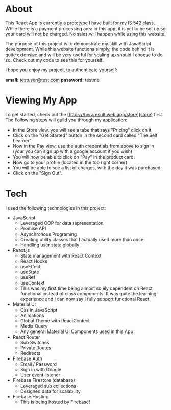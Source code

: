 # About
This React App is currently a prototype I have built for my IS 542 class. While there is a payment processing area in this app, it is yet to be set up so your card will not be charged. No sales will happen while using this website. 

The purpose of this project is to demonstrate my skill with JavaScript development. While this website functions simply, the code behind it is quite extensive and will be very useful for scaling up should I choose to do so. Check out my code to see this for yourself.

I hope you enjoy my project, to authenticate yourself:

**email:** testuser@test.com
**password:** testme

# Viewing My App
To get started, check out the [https://heraresult.web.app/store](store) first. The Following steps will guild you through my application:
- In the Store view, you will see a tabe that says "Pricing" click on it 
- Click on the "Get Started" button in the second card called "The Self Learner"
- Now in the Pay view, use the auth credentials from above to sign in (your you can sign up with a google account if you wish)
- You will now be able to click on "Pay" in the product card. 
- Now go to your profile (located in the top right corner)  
- You will be able to see a list of charges, with the day it was purchased. 
- Click on the "Sign Out". 

# Tech
I used the following technologies in this project:
- JavaScript
  - Leveraged OOP for data representation 
  - Promise API
  - Asynchronous Programing 
  - Creating utility classes that I actually used more than once
  - Handling user state globally
- React.js
  - State management with React Context
  - React Hooks
  - useEffect
  - useState
  - useRef
  - useContext
  - This was my first time being almost solely dependent on React functional instead of  class components. It was quite the learning experience and I can now say I fully support functional React. 
- Material UI
  - Css in JavaScript
  - Animations
  - Global Theme with ReactContext
  - Media Query
  - Any general Material UI Components used in this App
- React Router
  - Sub Switches
  - Private Routes
  - Redirects 
- Firebase Auth
  - Email / Password
  - Sign in with Google
  - User event listener
- Firebase Firestore (database)
  - Leveraged sub collections 
  - Designed data for scalability
- Firebase Hosting
  - This is being hosted by Firebase! 

